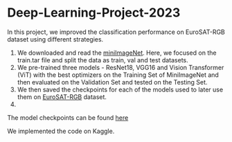 # Deep-Learning-Project-2023

In this project, we improved the classification performance on EuroSAT-RGB dataset using different strategies.

1. We downloaded and read the [miniImageNet](https://drive.google.com/drive/folders/17a09kkqVivZQFggCw9I_YboJ23tcexNM). Here, we focused on the train.tar file and split the data as train, val and test datasets.
2. We pre-trained three models - ResNet18, VGG16 and Vision Transformer (ViT) with the best optimizers on the Training Set of MiniImageNet and then evaluated on the Validation Set and tested on the Testing Set.
3. We then saved the checkpoints for each of the models used to later use them on [EuroSAT-RGB](https://github.com/phelber/EuroSAT) dataset.
4. 

The model checkpoints can be found [here](https://drive.google.com/drive/folders/1rrPXO8zfcdm-FPuZwXu-LAX-ADByVseL?usp=sharing)


We implemented the code on Kaggle.
